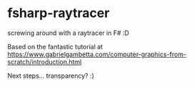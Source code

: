 # fsharp-raytracer
screwing around with a raytracer in F# :D

Based on the fantastic tutorial at https://www.gabrielgambetta.com/computer-graphics-from-scratch/introduction.html

Next steps... transparency? :)
